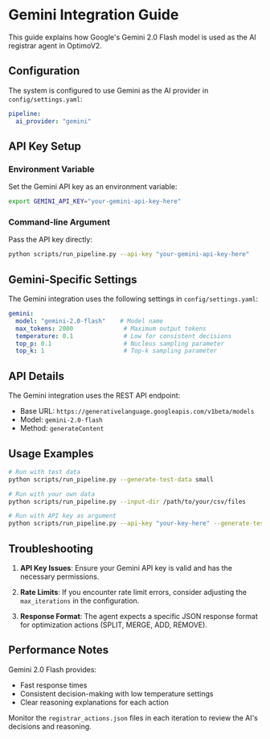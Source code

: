 # Gemini Integration Guide

This guide explains how Google's Gemini 2.0 Flash model is used as the AI registrar agent in OptimoV2.

## Configuration

The system is configured to use Gemini as the AI provider in `config/settings.yaml`:

```yaml
pipeline:
  ai_provider: "gemini"
```

## API Key Setup

### Environment Variable

Set the Gemini API key as an environment variable:

```bash
export GEMINI_API_KEY="your-gemini-api-key-here"
```

### Command-line Argument

Pass the API key directly:

```bash
python scripts/run_pipeline.py --api-key "your-gemini-api-key-here"
```

## Gemini-Specific Settings

The Gemini integration uses the following settings in `config/settings.yaml`:

```yaml
gemini:
  model: "gemini-2.0-flash"    # Model name
  max_tokens: 2000              # Maximum output tokens
  temperature: 0.1              # Low for consistent decisions
  top_p: 0.1                    # Nucleus sampling parameter
  top_k: 1                      # Top-k sampling parameter
```

## API Details

The Gemini integration uses the REST API endpoint:
- Base URL: `https://generativelanguage.googleapis.com/v1beta/models`
- Model: `gemini-2.0-flash`
- Method: `generateContent`

## Usage Examples

```bash
# Run with test data
python scripts/run_pipeline.py --generate-test-data small

# Run with your own data
python scripts/run_pipeline.py --input-dir /path/to/your/csv/files

# Run with API key as argument
python scripts/run_pipeline.py --api-key "your-key-here" --generate-test-data medium
```

## Troubleshooting

1. **API Key Issues**: Ensure your Gemini API key is valid and has the necessary permissions.

2. **Rate Limits**: If you encounter rate limit errors, consider adjusting the `max_iterations` in the configuration.

3. **Response Format**: The agent expects a specific JSON response format for optimization actions (SPLIT, MERGE, ADD, REMOVE).

## Performance Notes

Gemini 2.0 Flash provides:
- Fast response times
- Consistent decision-making with low temperature settings
- Clear reasoning explanations for each action

Monitor the `registrar_actions.json` files in each iteration to review the AI's decisions and reasoning.